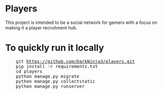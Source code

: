# Players
This project is intended to be a social network for gamers with a focus on making it a player recruitment hub. 

# To quickly run it locally
<pre>
    git <a href="https://github.com/DarkNinja3/players.git"/>https://github.com/DarkNinja3/players.git</a>
    pip install -r requirements.txt
    cd players
    python manage.py migrate
    python manage.py collectstatic
    python manage.py runserver
</pre>
